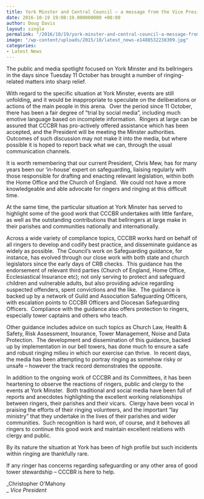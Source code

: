 ```yaml
---
title: York Minster and Central Council – a message from the Vice President
date: 2016-10-19 19:08:19.000000000 +00:00
author: Doug Davis
layout: single
permalink: "/2016/10/19/york-minster-and-central-council-a-message-from-the-vice-president/"
image: "/wp-content/uploads/2015/10/latest_news-e1488532238309.jpg"
categories:
- Latest News
---
```

The public and media spotlight focused on York Minster and its bellringers in the days since Tuesday 11 October has brought a number of ringing-related matters into sharp relief.

With regard to the specific situation at York Minster, events are still unfolding, and it would be inappropriate to speculate on the deliberations or actions of the main people in this arena.  Over the period since 11 October, there has been a fair degree of “trial by social media”, including much emotive language based on incomplete information.  Ringers at large can be assured that CCCBR has pro-actively offered assistance which has been accepted, and the President will be meeting the Minster authorities.  Outcomes of such discussion may not make it into the media, but where possible it is hoped to report back what we can, through the usual communication channels.

It is worth remembering that our current President, Chris Mew, has for many years been our ‘in-house’ expert on safeguarding, liaising regularly with those responsible for drafting and enacting relevant legislation, within both the Home Office and the Church of England.  We could not have a more knowledgeable and able advocate for ringers and ringing at this difficult time.

At the same time, the particular situation at York Minster has served to highlight some of the good work that CCCBR undertakes with little fanfare, as well as the outstanding contributions that bellringers at large make in their parishes and communities nationally and internationally.

Across a wide variety of compliance topics, CCCBR works hard on behalf of all ringers to develop and codify best practice, and disseminate guidance as widely as possible.  The Council’s work on Safeguarding guidance, for instance, has evolved through our close work with both state and church legislators since the early days of CRB checks.  This guidance has the endorsement of relevant third parties (Church of England, Home Office, Ecclesiastical Insurance etc); not only serving to protect and safeguard children and vulnerable adults, but also providing advice regarding suspected offenders, spent convictions and the like.  The guidance is backed up by a network of Guild and Association Safeguarding Officers, with escalation points to CCCBR Officers and Diocesan Safeguarding Officers.  Compliance with the guidance also offers protection to ringers, especially tower captains and others who teach.

Other guidance includes advice on such topics as Church Law, Health & Safety, Risk Assessment, Insurance, Tower Management, Noise and Data Protection.  The development and dissemination of this guidance, backed up by implementation in our bell towers, has done much to ensure a safe and robust ringing milieu in which our exercise can thrive.  In recent days, the media has been attempting to portray ringing as somehow risky or unsafe – however the track record demonstrates the opposite.

In addition to the ongoing work of CCCBR and its Committees, it has been heartening to observe the reactions of ringers, public and clergy to the events at York Minster.  Both traditional and social media have been full of reports and anecdotes highlighting the excellent working relationships between ringers, their parishes and their vicars.  Clergy have been vocal in praising the efforts of their ringing volunteers, and the important “lay ministry” that they undertake in the lives of their parishes and wider communities.  Such recognition is hard won, of course, and it behoves all ringers to continue this good work and maintain excellent relations with clergy and public.

By its nature the situation at York has been of high profile but such incidents within ringing are thankfully rare.

If any ringer has concerns regarding safeguarding or any other area of good tower stewardship – CCCBR is here to help.

_Christopher O&apos;Mahony  
_ _Vice President_
